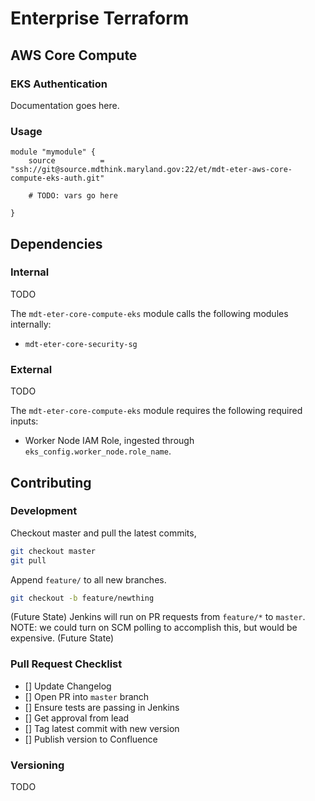 # Enterprise Terraform 
## AWS Core Compute
### EKS Authentication

Documentation goes here.

### Usage

```
module "mymodule" {
	source          = "ssh://git@source.mdthink.maryland.gov:22/et/mdt-eter-aws-core-compute-eks-auth.git"
	
	# TODO: vars go here

}
```

## Dependencies

### Internal

TODO

The ``mdt-eter-core-compute-eks`` module calls the following modules internally:

- ``mdt-eter-core-security-sg``

### External

TODO

The ``mdt-eter-core-compute-eks`` module requires the following required inputs:

- Worker Node IAM Role, ingested through `eks_config.worker_node.role_name`.

## Contributing

### Development

Checkout master and pull the latest commits,

```bash
git checkout master
git pull
```

Append ``feature/`` to all new branches.

```bash
git checkout -b feature/newthing
```

(Future State) 
Jenkins will run on PR requests from ``feature/*`` to ``master``. 
NOTE: we could turn on SCM polling to accomplish this, but would be expensive.
(Future State)

### Pull Request Checklist

- [] Update Changelog
- [] Open PR into ``master`` branch
- [] Ensure tests are passing in Jenkins
- [] Get approval from lead
- [] Tag latest commit with new version
- [] Publish version to Confluence

### Versioning

TODO
